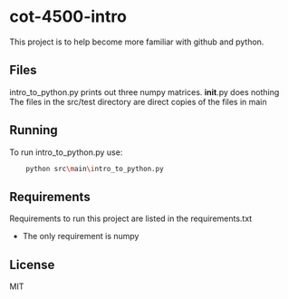 # cot-4500-intro
 
This project is to help become more familiar with github and python.

## Files
intro_to_python.py prints out three numpy matrices.
__init__.py does nothing
The files in the src/test directory are direct copies of the files in main

## Running
To run intro_to_python.py use:
```bash
    python src\main\intro_to_python.py
```

## Requirements
Requirements to run this project are listed in the requirements.txt
* The only requirement is numpy


## License
MIT